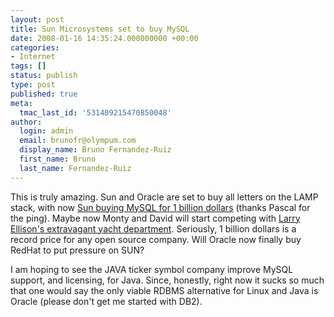 ```yaml
---
layout: post
title: Sun Microsystems set to buy MySQL
date: 2008-01-16 14:35:24.000000000 +00:00
categories:
- Internet
tags: []
status: publish
type: post
published: true
meta:
  tmac_last_id: '531409215470850048'
author:
  login: admin
  email: brunofr@olympum.com
  display_name: Bruno Fernandez-Ruiz
  first_name: Bruno
  last_name: Fernandez-Ruiz
---
```


This is truly amazing. Sun and Oracle are set to buy all letters on
the LAMP stack, with now <a
href="http://mysql.com/news-and-events/sun-to-acquire-mysql.html">Sun
buying MySQL for 1 billion dollars</a> (thanks Pascal for the ping).
Maybe now Monty and David will start competing with <a
href="http://gadgets.fosfor.se/rising-sun-larry-ellisons-yacht/">Larry
Ellison's extravagant yacht department</a>. Seriously, 1 billion
dollars is a record price for any open source company. Will Oracle now
finally buy RedHat to put pressure on SUN?

<p>I am hoping to see the JAVA ticker symbol company improve MySQL support, and licensing, for Java. Since, honestly, right now it sucks so much that one would say the only viable RDBMS alternative for Linux and Java is Oracle (please don't get me started with DB2).</p>

